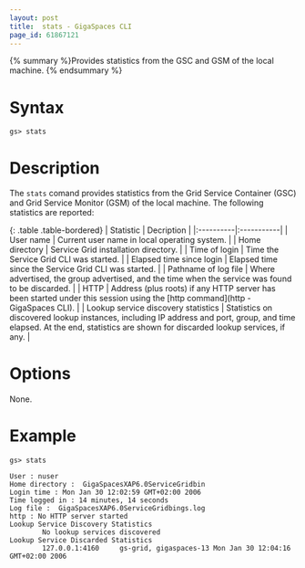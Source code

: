 ```yaml
---
layout: post
title:  stats - GigaSpaces CLI
page_id: 61867121
---
```


{% summary %}Provides statistics from the GSC and GSM of the local machine. {% endsummary %}

# Syntax

    gs> stats

# Description

The `stats` comand provides statistics from the Grid Service Container (GSC) and Grid Service Monitor (GSM) of the local machine. The following statistics are reported:

{: .table .table-bordered}
| Statistic | Decription |
|:----------|:-----------|
| User name | Current user name in local operating system. |
| Home directory | Service Grid installation directory. |
| Time of login | Time the Service Grid CLI was started. |
| Elapsed time since login | Elapsed time since the Service Grid CLI was started. |
| Pathname of log file | Where advertised, the group advertised, and the time when the service was found to be discarded. |
| HTTP | Address (plus roots) if any HTTP server has been started under this session using the [http command](http - GigaSpaces CLI). |
| Lookup service discovery statistics | Statistics on discovered lookup instances, including IP address and port, group, and time elapsed. At the end, statistics are shown for discarded lookup services, if any. |

# Options

None.

# Example

    gs> stats
    
    User : nuser
    Home directory :  GigaSpacesXAP6.0ServiceGridbin
    Login time : Mon Jan 30 12:02:59 GMT+02:00 2006
    Time logged in : 14 minutes, 14 seconds
    Log file :  GigaSpacesXAP6.0ServiceGridbings.log
    http : No HTTP server started
    Lookup Service Discovery Statistics
            No lookup services discovered
    Lookup Service Discarded Statistics
            127.0.0.1:4160     gs-grid, gigaspaces-13 Mon Jan 30 12:04:16 GMT+02:00 2006
